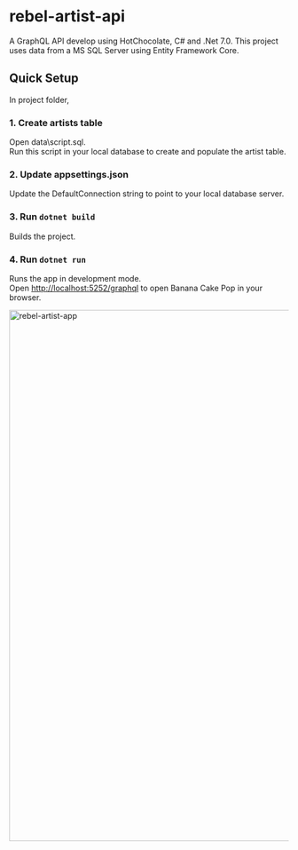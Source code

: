# rebel-artist-api
A GraphQL API develop using HotChocolate, C# and .Net 7.0.
This project uses data from a MS SQL Server using Entity Framework Core.

## Quick Setup

In project folder,

### 1. Create artists table
Open data\script.sql.\
Run this script in your local database to create and populate the artist table.

### 2. Update appsettings.json
Update the DefaultConnection string to point to your local database server.
  
### 3. Run `dotnet build`
Builds the project.

### 4. Run `dotnet run`
Runs the app in development mode.\
Open [http://localhost:5252/graphql](http://localhost:5252/graphql) to open Banana Cake Pop in your browser.

<img width="957" alt="rebel-artist-app" src="https://github.com/vergeldelacruz/rebel-artist-api/assets/47512855/149e5f69-3588-4b63-8f12-1a82cafb3cdf">
